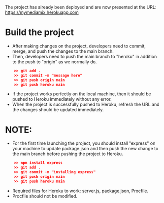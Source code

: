 The project has already been deployed and are now presented at the URL: https://mymediamix.herokuapp.com

# Build the project
- After making changes on the project, developers need to commit, merge, and push the changes to the main branch.
- Then, developers need to push the main branch to "heroku" in addition to the push to "origin" as we normally do.
```json
    >> git add .
    >> git commit -m "message here"
    >> git push origin main
    >> git push heroku main
```
- If the project works perfectly on the local machine, then it should be pushed to Heroku immediately without any error. 
- When the project is successfully pushed to Heroku, refresh the URL and the changes should be updated immediately. 

# NOTE:
- For the first time launching the project, you should install "express" on your machine to update package.json and then push the new change to the main branch before pushing the project to Heroku. 
```json
    >> npm install express
    >> git add .
    >> git commit -m "installing express"
    >> git push origin main
    >> git push heroku main
```
- Required files for Heroku to work: server.js, package.json, Procfile. 
- Procfile should not be modified. 